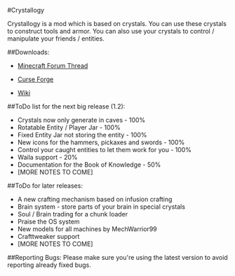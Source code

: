 #Crystallogy

Crystallogy is a mod which is based on crystals. You can use these crystals to construct tools and armor.
You can also use your crystals to control / manipulate your friends / entities.

##Downloads:
* [Minecraft Forum Thread](http://www.minecraftforum.net/forums/mapping-and-modding/minecraft-mods/wip-mods/2667161-crystallogy)

* [Curse Forge](http://minecraft.curseforge.com/projects/crystallogy/files)

* [Wiki](https://github.com/COM8/Crystallogy/wiki)

##ToDo list for the next big release (1.2):
* Crystals now only generate in caves - 100%
* Rotatable Entity / Player Jar - 100%
* Fixed Entity Jar not storing the entity - 100%
* New icons for the hammers, pickaxes and swords - 100%
* Control your caught entities to let them work for you - 100%
* Waila support - 20%
* Documentation for the Book of Knowledge - 50%
* [MORE NOTES TO COME]

##ToDo for later releases:
* A new crafting mechanism based on infusion crafting
* Brain system - store parts of your brain in special crystals
* Soul / Brain trading for a chunk loader
* Praise the OS system
* New models for all machines by MechWarrior99
* Crafttweaker support
* [MORE NOTES TO COME]

##Reporting Bugs:
Please make sure you're using the latest version to avoid reporting already fixed bugs.
